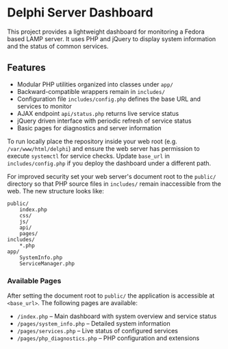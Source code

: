 # Delphi Server Dashboard

This project provides a lightweight dashboard for monitoring a Fedora based LAMP
server. It uses PHP and jQuery to display system information and the status of
common services.

## Features

 - Modular PHP utilities organized into classes under `app/`
 - Backward-compatible wrappers remain in `includes/`
 - Configuration file `includes/config.php` defines the base URL and services to monitor
- AJAX endpoint `api/status.php` returns live service status
- jQuery driven interface with periodic refresh of service status
- Basic pages for diagnostics and server information

To run locally place the repository inside your web root (e.g. `/var/www/html/delphi`) and ensure the web server has permission to execute `systemctl` for service checks. Update `base_url` in `includes/config.php` if you deploy the dashboard under a different path.

For improved security set your web server's document root to the `public/`
directory so that PHP source files in `includes/` remain inaccessible from the
web. The new structure looks like:

```
public/
    index.php
    css/
    js/
    api/
    pages/
includes/
    *.php
app/
    SystemInfo.php
    ServiceManager.php
```

### Available Pages

After setting the document root to `public/` the application is accessible at
`<base_url>`. The following pages are available:

- `/index.php` – Main dashboard with system overview and service status
- `/pages/system_info.php` – Detailed system information
- `/pages/services.php` – Live status of configured services
- `/pages/php_diagnostics.php` – PHP configuration and extensions
